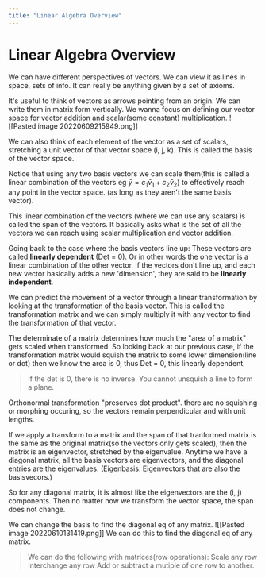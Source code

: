 ```yaml
---
title: "Linear Algebra Overview"
---
```

# Linear Algebra Overview
We can have different perspectives of vectors. We can view it as lines in space, sets of info. It can really be anything given by a set of axioms.

It's useful to think of vectors as arrows pointing from an origin. We can write them in matrix form vertically. We wanna focus on defining our vector space for vector addition and scalar(some constant) multiplication. 
![[Pasted image 20220609215949.png]]

We can also think of each element of the vector as a set of scalars, stretching a unit vector of that vector space (i, j, k). This is called the basis of the vector space.

Notice that using any two basis vectors we can scale them(this is called a linear combination of the vectors eg $\bar y=c_1\bar v_1 + c_2\bar v_2$) to effectively reach any point in the vector space. (as long as they aren't the same basis vector). 

This linear combination of the vectors (where we can use any scalars) is called the span of the vectors. It basically asks what is the set of all the vectors we can reach using scalar multiplication and vector addition.

Going back to the case where the basis vectors line up: These vectors are called **linearly dependent** (Det = 0). Or in other words the one vector is a linear combination of the other vector. If the vectors don't line up, and each new vector basically adds a new 'dimension', they are said to be **linearly independent**.

We can predict the movement of a vector through a linear transformation by looking at the transformation of the basis vector. This is called the transformation matrix and we can simply multiply it with any vector to find the transformation of that vector.

The determinate of a matrix determines how much the "area of a matrix" gets scaled when transformed. So looking back at our previous case, if the transformation matrix would squish the matrix to some lower dimension(line or dot) then we know the area is 0, thus Det = 0, this linearly dependent.
> If the det is 0, there is no inverse. You cannot unsquish a line to form a plane.

Orthonormal transformation "preserves dot product". there are no squishing or morphing occuring, so the vectors remain perpendicular and with unit lengths.

If we apply a transform to a matrix and the span of that tranformed matrix is the same as the original matrix(so the vectors only gets scaled), then the matrix is an eigenvector, stretched by the eigenvalue. Anytime we have a diagonal matrix, all the basis vectors are eigenvectors, and the diagonal entries are the eigenvalues. (Eigenbasis: Eigenvectors that are also the basisvecors.)

So for any diagonal matrix, it is almost like the eigenvectors are the (i, j) components. Then no matter how we transform the vector space, the span does not change.

We can change the basis to find the diagonal eq of any matrix.
![[Pasted image 20220610131419.png]]
We can do this to find the diagonal eq of any matrix.

> We can do the following with matrices(row operations):
> 	Scale any row
> 	Interchange any row
> 	Add or subtract a mutiple of one row to another.

